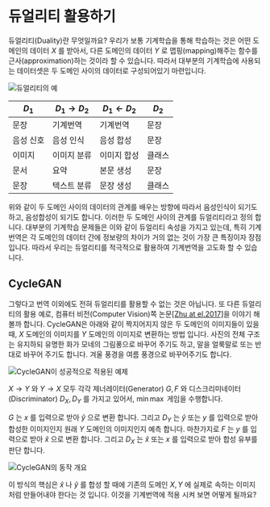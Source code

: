 # 듀얼리티 활용하기

듀얼리티(Duality)란 무엇일까요? 우리가 보통 기계학습을 통해 학습하는 것은 어떤 도메인의 데이터 $X$ 를 받아서, 다른 도메인의 데이터 $Y$ 로 맵핑(mapping)해주는 함수를 근사(approximation)하는 것이라 할 수 있습니다. 따라서 대부분의 기계학습에 사용되는 데이터셋은 두 도메인 사이의 데이터로 구성되어있기 마련입니다.

![듀얼리티의 예](image_needed)

| $D_1$ | $D_1 \rightarrow D_2$ | $D_1 \leftarrow D_2$ | $D_2$ |
|-|-|-|-|
|문장|기계번역|기계번역|문장|
|음성 신호|음성 인식|음성 합성|문장|
|이미지|이미지 분류|이미지 합성|클래스|
|문서|요약|본문 생성|문장|
|문장|텍스트 분류|문장 생성|클래스|

위와 같이 두 도메인 사이의 데이터의 관계를 배우는 방향에 따라서 음성인식이 되기도 하고, 음성합성이 되기도 합니다. 이러한 두 도메인 사이의 관계를 듀얼리티라고 정의 합니다. 대부분의 기계학습 문제들은 이와 같이 듀얼리티 속성을 가지고 있는데, 특히 기계번역은 각 도메인의 데이터 간에 정보량의 차이가 거의 없는 것이 가장 큰 특징이자 장점 입니다. 따라서 우리는 듀얼리티를 적극적으로 활용하여 기계번역을 고도화 할 수 있습니다.

## CycleGAN

그렇다고 번역 이외에도 전혀 듀얼리티를 활용할 수 없는 것은 아닙니다. 또 다른 듀얼리티의 활용 예로, 컴퓨터 비전(Computer Vision)쪽 논문[[Zhu at el.2017]](https://arxiv.org/pdf/1703.10593.pdf)을 이야기 해볼까 합니다. CycleGAN은 아래와 같이 짝지어지지 않은 두 도메인의 이미지들이 있을 때, $X$ 도메인의 이미지를 $Y$ 도메인의 이미지로 변환하는 방법 입니다. 사진의 전체 구조는 유지하되 유명한 화가 모네의 그림풍으로 바꾸어 주기도 하고, 말을 얼룩말로 또는 반대로 바꾸어 주기도 합니다. 겨울 풍경을 여름 풍경으로 바꾸어주기도 합니다.

![CycleGAN이 성공적으로 적용된 예제](https://junyanz.github.io/CycleGAN/images/teaser.jpg)

$X\rightarrow{Y}$ 와 $Y\rightarrow{X}$ 모두 각각 제너레이터(Generator) $G, F$ 와 디스크리미네이터(Discriminator) $D_X, D_Y$ 를 가지고 있어서, $\min\max$ 게임을 수행합니다. 

$G$ 는 $x$ 를 입력으로 받아 $\hat{y}$ 으로 변환 합니다. 그리고 $D_Y$ 는 $\hat{y}$ 또는 $y$ 를 입력으로 받아 합성한 이미지인지 원래 $Y$ 도메인의 이미지인지 예측 합니다. 마찬가지로 $F$ 는 $y$ 를 입력으로 받아 $\hat{x}$ 으로 변환 합니다. 그리고 $D_X$ 는 $\hat{x}$ 또는 $x$ 를 입력으로 받아 합성 유부를 판단 합니다.

![CycleGAN의 동작 개요](../assets/rl-cycle-gan.png)

이 방식의 핵심은 $\hat{x}$ 나 $\hat{y}$ 를 합성 할 때에 기존의 도메인 $X, Y$ 에 실제로 속하는 이미지 처럼 만들어내야 한다는 것 입니다. 이것을 기계번역에 적용 시켜 보면 어떻게 될까요?
